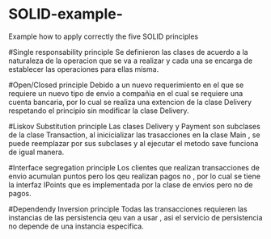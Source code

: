 # SOLID-example-
Example how to apply correctly the five SOLID principles 

#Single responsability principle
Se definieron las clases de acuerdo a la naturaleza de la operacion que se va a realizar y cada una se encarga de establecer las operaciones para ellas misma. 

#Open/Closed principle
Debido a un nuevo requerimiento en el que se requiere un nuevo tipo de envio a compañia en el cual se requiere una cuenta bancaria, por lo cual se realiza una extencion de la clase Delivery respetando el principio sin modificar la clase Delivery.

#Liskov Substitution principle
Las clases Delivery y Payment son subclases de la  clase Transaction, al inicicializar las trasacciones en la clase Main , se puede reemplazar por sus subclases y al ejecutar el metodo save  funciona de igual manera.

#Interface segregation principle
Los clientes que realizan transacciones de envio acumulan puntos pero los qeu realizan pagos no , por lo cual se tiene la interfaz IPoints que es implementada por la clase de envios pero no de pagos.

#Dependendy Inversion principle
Todas las transacciones requieren las instancias de las persistencia qeu van  a usar , asi  el servicio de  persistencia no depende de una instancia especifica.
